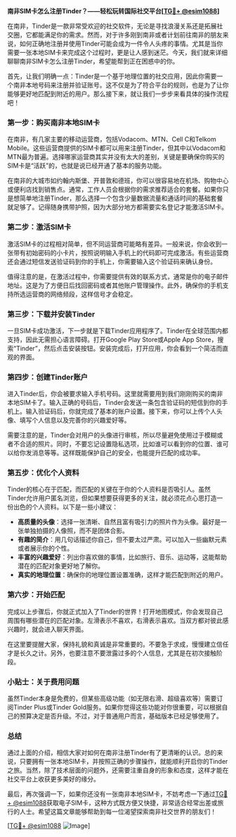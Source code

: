 **南非SIM卡怎么注册Tinder？——轻松玩转国际社交平台[[TG💪+ @esim1088](https://t.me/s/esim1088)]**

在南非，Tinder是一款非常受欢迎的社交软件，无论是寻找浪漫关系还是拓展社交圈，它都能满足你的需求。然而，对于许多刚到南非或者计划前往南非的朋友来说，如何正确地注册并使用Tinder可能会成为一件令人头疼的事情。尤其是当你需要一张本地SIM卡来完成这个过程时，更是让人感到迷茫。今天，我们就来详细聊聊南非SIM卡怎么注册Tinder，希望能帮到正在困惑中的你。

首先，让我们明确一点：Tinder是一个基于地理位置的社交应用，因此你需要一个南非本地号码来注册并验证账号。这不仅是为了符合平台的规则，也是为了让你能够更好地匹配到附近的用户。那么接下来，就让我们一步步来看具体的操作流程吧！

### 第一步：购买南非本地SIM卡

在南非，有几家主要的移动运营商，包括Vodacom、MTN、Cell C和Telkom Mobile。这些运营商提供的SIM卡都可以用来注册Tinder，但其中以Vodacom和MTN最为普遍。选择哪家运营商其实并没有太大的差别，关键是要确保你购买的SIM卡是“活跃”的，也就是说已经开通了基本的服务功能。

在南非的大城市如约翰内斯堡、开普敦和德班，你可以很容易地在机场、购物中心或便利店找到销售点。通常，工作人员会根据你的需求推荐适合的套餐。如果你只是想简单地注册Tinder，那么选择一个包含少量数据流量和通话时间的基础套餐就足够了。记得随身携带护照，因为大部分地方都需要实名登记才能激活SIM卡。

### 第二步：激活SIM卡

激活SIM卡的过程相对简单，但不同运营商可能略有差异。一般来说，你会收到一张带有初始密码的小卡片，按照说明输入手机上的代码即可完成激活。有些运营商还会通过短信发送验证码到你的手机上，你需要输入这个验证码来确认身份。

值得注意的是，在激活过程中，你需要提供有效的联系方式，通常是你的电子邮件地址。这是为了方便日后找回密码或者其他账户管理操作。此外，确保你的手机支持所选运营商的网络频段，这样信号才会稳定。

### 第三步：下载并安装Tinder

一旦SIM卡成功激活，下一步就是下载Tinder应用程序了。Tinder在全球范围内都支持，因此无需担心语言障碍。打开Google Play Store或Apple App Store，搜索“Tinder”，然后点击安装按钮。安装完成后，打开应用，你会看到一个简洁而直观的界面。

### 第四步：创建Tinder账户

进入Tinder后，你会被要求输入手机号码。这里就需要用到我们刚刚购买的南非本地SIM卡了。输入正确的号码后，Tinder会发送一条包含验证码的短信到你的手机上。输入验证码后，你就完成了基本的账户设置。接下来，你可以上传个人头像、填写个人信息以及完善你的兴趣爱好等。

需要注意的是，Tinder会对用户的头像进行审核，所以尽量避免使用过于模糊或者不合适的照片。同时，不要忘记设置隐私选项，比如谁可以看到你的位置、谁可以给你发消息等等。这样既能保护自己的安全，也能提升匹配的成功率。

### 第五步：优化个人资料

Tinder的核心在于匹配，而匹配的关键在于你的个人资料是否吸引人。虽然Tinder允许用户匿名浏览，但如果想要获得更多的关注，就必须花点心思打造一份出色的个人资料。以下是一些小建议：

- **高质量的头像**：选择一张清晰、自然且富有吸引力的照片作为头像。最好是一张单独拍摄的人像照，而不是团体合影。
- **有趣的简介**：用几句话描述你自己，但不要太过严肃。可以加入一些幽默元素或者展示你的个性。
- **丰富的兴趣爱好**：列出你喜欢做的事情，比如旅行、音乐、运动等，这能帮助潜在的匹配对象更好地了解你。
- **真实的地理位置**：确保你的地理位置设置准确，这样才能匹配到附近的用户。

### 第六步：开始匹配

完成以上步骤后，你就正式加入了Tinder的世界！打开地图模式，你会发现自己周围有哪些潜在的匹配对象。左滑表示不喜欢，右滑表示喜欢。当双方都对彼此感兴趣时，就会进入聊天界面。

在这里要提醒大家，保持礼貌和真诚是非常重要的。不要急于求成，慢慢建立信任才是长久之计。另外，也要注意不要泄露过多的个人信息，尤其是在初次接触阶段。

### 小贴士：关于费用问题

虽然Tinder本身是免费的，但某些高级功能（如无限右滑、超级喜欢等）需要订阅Tinder Plus或Tinder Gold服务。如果你觉得这些功能对你很重要，可以根据自己的预算决定是否升级。不过，对于普通用户而言，基础版本已经足够使用了。

### 总结

通过上面的介绍，相信大家对如何在南非注册Tinder有了更清晰的认识。总的来说，只要拥有一张本地SIM卡，并按照正确的步骤操作，就能顺利开启你的Tinder之旅。当然，除了技术层面的问题外，还需要注重自身的形象和态度，这样才能在社交平台上收获更多美好的缘分。

最后，再次强调一下，如果你还没有一张南非本地SIM卡，不妨考虑一下通过[TG💪+ @esim1088](https://t.me/s/esim1088)获取电子SIM卡，这种方式既方便又快捷，非常适合经常出差或旅行的人士。希望这篇文章能够帮助到每一位渴望探索南非社交世界的朋友们！

[[TG💪+ @esim1088](https://t.me/s/esim1088) ![Image](https://i.postimg.cc/4NQfJmqS/Snipaste-2025-05-13-00-14-12.png)]